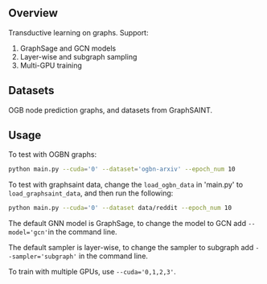 ## Overview

Transductive learning on graphs. Support: 
1) GraphSage and GCN models
2) Layer-wise and subgraph sampling
3) Multi-GPU training

## Datasets
OGB node prediction graphs, and datasets from GraphSAINT. 

## Usage

To test with OGBN graphs:

```bash
python main.py --cuda='0' --dataset='ogbn-arxiv' --epoch_num 10
```

To test with graphsaint data, change the `load_ogbn_data` in 'main.py' to `load_graphsaint_data`, and then run the following:

```bash
python main.py --cuda='0' --dataset data/reddit --epoch_num 10
```

The default GNN model is GraphSage, to change the model to GCN add `--model='gcn'`in the command line.

The default sampler is layer-wise, to change the sampler to subgraph add `--sampler='subgraph'` in the command line.

To train with multiple GPUs, use `--cuda='0,1,2,3'`. 



